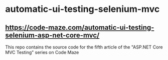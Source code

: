 # automatic-ui-testing-selenium-mvc
## https://code-maze.com/automatic-ui-testing-selenium-asp-net-core-mvc/
This repo contains the source code for the fifth article of the "ASP.NET Core MVC Testing" series on Code Maze
